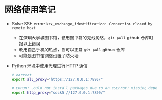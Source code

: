 # 网络使用笔记

- Solve SSH error: `kex_exchange_identification: Connection closed by remote host`
  - 在深圳大学城图书馆，使用图书馆的无线网络，`git pull` github 仓库时报以上错误
  - 改用自己手机的热点，则可以正常 `git pull` github 仓库
  - 可能是图书馆网络设置了防火墙

- Python 环境中使用代理进行 HTTP 通信

  ```bash
  # correct
  export all_proxy="https://127.0.0.1:7890/"

  # ERROR: Could not install packages due to an OSError: Missing dependencies for SOCKS support.
  export http_proxy="sock5://127.0.0.1:7890/"
  ```
